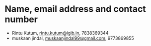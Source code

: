 # Name, email address and contact number
- Rintu Kutum, rintu.kutum@igib.in, 7838369344
- muskaan jindal, muskaanjindal99@gmail.com, 9773869855
